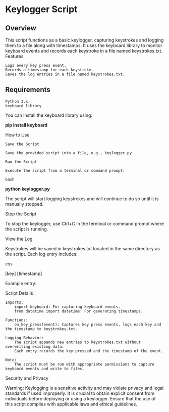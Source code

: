 # Keylogger Script
## Overview

This script functions as a basic keylogger, capturing keystrokes and logging them to a file along with timestamps. It uses the keyboard library to monitor keyboard events and records each keystroke in a file named keystrokes.txt.
Features

    Logs every key press event.
    Records a timestamp for each keystroke.
    Saves the log entries in a file named keystrokes.txt.

## Requirements

    Python 3.x
    keyboard library

You can install the keyboard library using:


**pip install keyboard**

How to Use

    Save the Script

    Save the provided script into a file, e.g., keylogger.py.

    Run the Script

    Execute the script from a terminal or command prompt:

    bash

**python keylogger.py**

The script will start logging keystrokes and will continue to do so until it is manually stopped.

Stop the Script

To stop the keylogger, use Ctrl+C in the terminal or command prompt where the script is running.

View the Log

Keystrokes will be saved in keystrokes.txt located in the same directory as the script. Each log entry includes:

css

[key] [timestamp]

Example entry:


Script Details

    Imports:
        import keyboard: For capturing keyboard events.
        from datetime import datetime: For generating timestamps.

    Functions:
        on_key_press(event): Captures key press events, logs each key and the timestamp to keystrokes.txt.

    Logging Behavior:
        The script appends new entries to keystrokes.txt without overwriting existing data.
        Each entry records the key pressed and the timestamp of the event.

    Note:
        The script must be run with appropriate permissions to capture keyboard events and write to files.

Security and Privacy

Warning: Keylogging is a sensitive activity and may violate privacy and legal standards if used improperly. It is crucial to obtain explicit consent from individuals before deploying or using a keylogger. Ensure that the use of this script complies with applicable laws and ethical guidelines.
